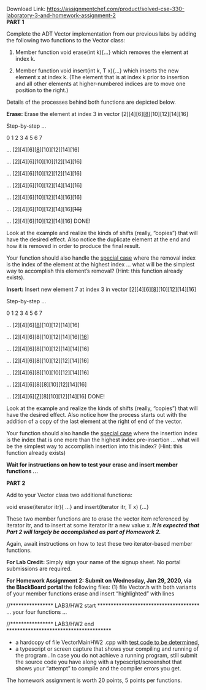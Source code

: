 Download Link: https://assignmentchef.com/product/solved-cse-330-laboratory-3-and-homework-assignment-2
<br>
<strong style="font-family: -apple-system, BlinkMacSystemFont, 'Segoe UI', Roboto, Oxygen-Sans, Ubuntu, Cantarell, 'Helvetica Neue', sans-serif;">PART 1</strong>

<span style="font-family: -apple-system, BlinkMacSystemFont, 'Segoe UI', Roboto, Oxygen-Sans, Ubuntu, Cantarell, 'Helvetica Neue', sans-serif;">Complete the ADT Vector implementation from our previous labs by adding the following two functions to the Vector class:</span>




<ol>

 <li>Member function void erase(int k){…} which removes the element at index k.</li>

</ol>




<ol start="2">

 <li>Member function void insert(int k, T x){…} which inserts the new element x at index k. (The element that is at index k prior to insertion and all other elements at higher-numbered indices are to move one position to the right.)</li>

</ol>







Details of the processes behind both functions are depicted below.




<strong>Erase:</strong>      Erase the element at index 3 in vector [2][4][6][<u>8</u>][10][12][14][16]




Step-by-step …

0   1   2   3    4     5     6    7

… [2][4][6][<u>8</u>][10][12][14][16]




… [2][4][6][10][10][12][14][16]




… [2][4][6][10][12][12][14][16]




… [2][4][6][10][12][14][14][16]




… [2][4][6][10][12][14][16][16]




… [2][4][6][10][12][14][16][<span style="text-decoration: line-through;">16]</span>




… [2][4][6][10][12][14][16]    DONE!




Look at the example and realize the kinds of shifts (really, “copies”) that will have the desired effect. Also notice the duplicate element at the end and how it is removed in order to produce the final result.




Your function should also handle the <u>special case</u> where the removal index is the index of the element at the highest index … what will be the simplest way to accomplish this element’s removal? (Hint: this function already exists).







<strong>Insert:</strong>      Insert new element 7  at index 3 in vector [2][4][6][<u>8</u>][10][12][14][16]




Step-by-step …

0   1   2   3    4     5     6    7

… [2][4][6][<u>8</u>][10][12][14][16]




… [2][4][6][8][10][12][14][16][<u>16</u>]




… [2][4][6][8][10][12][14][14][16]




… [2][4][6][8][10][12][12][14][16]




… [2][4][6][8][10][10][12][14][16]




… [2][4][6][8][8][10][12][14][16]




… [2][4][6][<u>7</u>][8][10][12][14][16]    DONE!







Look at the example and realize the kinds of shifts (really, “copies”) that will have the desired effect. Also notice how the process  starts out with the addition of a copy of the last element at the right of end of the vector.




Your function should also handle the <u>special case</u> where the insertion  index is the index that is one more than the highest index pre-insertion … what will be the simplest way to accomplish insertion into this index? (Hint: this function already exists)




<strong>Wait for instructions on how to test your erase and insert member functions …  </strong>

<strong> </strong>

<strong> </strong>

<strong>PART 2 </strong>

<strong> </strong>

Add to your Vector class two additional functions:




void erase(iterator itr){ …}     and    insert(iterator itr, T x) {…}




These two member functions are to erase the vector item referenced by iterator itr, and to insert at some iterator itr a new value x.<strong><em> It is expected that Part 2 will largely be accomplished as part of Homework 2.  </em></strong>




Again, await instructions on how to test these two iterator-based member functions.

<strong>  </strong>

<strong>For Lab Credit: </strong>Simply sign your name of the signup sheet. No portal submissions are required.

<strong> </strong>

<strong>For Homework Assignment 2: Submit on Wednesday, Jan 29, 2020, via the BlackBoard portal </strong> the following files:  (1) file Vector.h with both variants of your member functions erase and insert “highlighted” with lines

//**************** LAB3/HW2 start ************************************** … your four functions …




//**************** LAB3/HW2 end ***************************************




<ul>

 <li>a hardcopy of file VectorMainHW2 .cpp with <u>test code to be determined,</u></li>

 <li>a typescript or screen capture that shows your compiling and running of the program . In case you do not achieve a running program, still submit the source code you have along with a typescript/screenshot that shows your “attempt” to compile and the compiler errors you get.</li>

</ul>




The homework assignment is worth 20 points, 5 points per functions.


